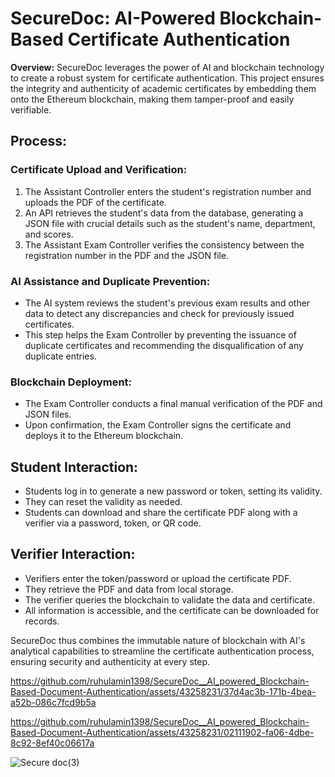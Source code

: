 
# SecureDoc: AI-Powered Blockchain-Based Certificate Authentication

**Overview:**
SecureDoc leverages the power of AI and blockchain technology to create a robust system for certificate authentication. This project ensures the integrity and authenticity of academic certificates by embedding them onto the Ethereum blockchain, making them tamper-proof and easily verifiable.

## Process:

### Certificate Upload and Verification:
1. The Assistant Controller enters the student's registration number and uploads the PDF of the certificate.
2. An API retrieves the student's data from the database, generating a JSON file with crucial details such as the student's name, department, and scores.
3. The Assistant Exam Controller verifies the consistency between the registration number in the PDF and the JSON file.

### AI Assistance and Duplicate Prevention:
- The AI system reviews the student's previous exam results and other data to detect any discrepancies and check for previously issued certificates.
- This step helps the Exam Controller by preventing the issuance of duplicate certificates and recommending the disqualification of any duplicate entries.

### Blockchain Deployment:
- The Exam Controller conducts a final manual verification of the PDF and JSON files.
- Upon confirmation, the Exam Controller signs the certificate and deploys it to the Ethereum blockchain.

## Student Interaction:
- Students log in to generate a new password or token, setting its validity.
- They can reset the validity as needed.
- Students can download and share the certificate PDF along with a verifier via a password, token, or QR code.

## Verifier Interaction:
- Verifiers enter the token/password or upload the certificate PDF.
- They retrieve the PDF and data from local storage.
- The verifier queries the blockchain to validate the data and certificate.
- All information is accessible, and the certificate can be downloaded for records.

SecureDoc thus combines the immutable nature of blockchain with AI's analytical capabilities to streamline the certificate authentication process, ensuring security and authenticity at every step.





https://github.com/ruhulamin1398/SecureDoc__AI_powered_Blockchain-Based-Document-Authentication/assets/43258231/37d4ac3b-171b-4bea-a52b-086c7fcd9b5a



https://github.com/ruhulamin1398/SecureDoc__AI_powered_Blockchain-Based-Document-Authentication/assets/43258231/02111902-fa06-4dbe-8c92-8ef40c06617a

![Secure doc(3)](https://github.com/ruhulamin1398/SecureDoc__AI_powered_Blockchain-Based-Document-Authentication/assets/43258231/efe566c4-11c0-4d65-819b-86859b5030b9)
